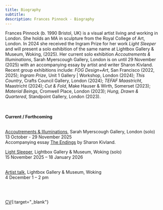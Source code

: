 ```yaml
---
title: Biography
subtitle: 
description: Frances Pinnock - Biography
---  
```

Frances Pinnock (b. 1990 Bristol, UK) is a visual artist living and working in London. She holds an MA in sculpture from the Royal College of Art, London. In 2024 she received the Ingram Prize for her work _Light Sleeper_ and will present a solo exhibition of the same name at Lightbox Gallery & Museum, Woking, (2025). Her current solo exhibition _Accoutrements & Illuminations_, Sarah Myerscough Gallery, London is on until 29 November (2025) with an accompanying essay by artist and writer Sharon Kivland. Recent group exhibitions include: _FOG Design+Art_, San Francisco (2022, 2025); _Ingram Prize_, Unit 1 Gallery | Workshop, London (2024); _This Country_, Crafts Council Gallery, London (2024); _TEFAF Maastricht_, Maastricht (2024); _Cut & Fold_, Make Hauser & Wirth, Somerset (2023); _Material Beings_, Cromwell Place, London (2023); _Hung, Drawn & Quartered_, Standpoint Gallery, London (2023).     
<br/>  
<br/>  
  
**Current / Forthcoming**  
<br/>  

[Accoutrements & Illuminations](https://www.sarahmyerscough.com/exhibitions/70-frances-pinnock-accoutrements-illuminations/), Sarah Myerscough Gallery, London   (solo)  
13 October - 29 November 2025  
Accompanying essay [The Endings](/The-Endings-SK.pdf) by Sharon Kivland.
<br/>  

[Light Sleeper](https://www.thelightbox.org.uk/whats-on/frances-pinnock-light-sleeper), Lightbox Gallery & Museum, Woking  (solo)  
15 November 2025 – 18 January 2026  
<br/>  

[Artist talk](https://www.thelightbox.org.uk/whats-on/art-talk-frances-pinnock), Lightbox Gallery & Museum, Woking  
4 December   1 – 2 pm  

<br/>  
<br/>  


[CV](/cv.pdf){:target="_blank"} 









   
 




 









  










 



  










 











